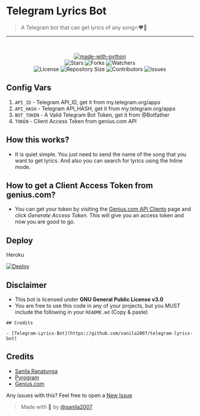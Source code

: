 # Telegram Lyrics Bot

> A Telegram bot that can get lyrics of any song🔥❤️💫
---------------------
<br>
<p align="center">
<a href="https://python.org"><img src="http://forthebadge.com/images/badges/made-with-python.svg" alt="made-with-python"></a>
<br>
    <img src="https://img.shields.io/github/stars/sanila2007/telegram-lyrics-bot?style=for-the-badge" alt="Stars">
    <img src="https://img.shields.io/github/forks/sanila2007/telegram-lyrics-bot?style=for-the-badge" alt="Forks">
    <img src="https://img.shields.io/github/watchers/sanila2007/telegram-lyrics-bot?style=for-the-badge" alt="Watchers"> 
<br>
    <img src="https://img.shields.io/github/license/sanila2007/telegram-lyrics-bot?style=for-the-badge" alt="License">
    <img src="https://img.shields.io/github/repo-size/sanila2007/telegram-lyrics-bot?style=for-the-badge" alt="Repository Size">
    <img src="https://img.shields.io/github/contributors/sanila2007/telegram-lyrics-bot?style=for-the-badge" alt="Contributors">
    <img src="https://img.shields.io/github/issues/sanila2007/telegram-lyrics-bot?style=for-the-badge" alt="Issues">
</p>

## Config Vars
1. `API_ID` - Telegram API_ID, get it from my.telegram.org/apps
2. `API_HASH` - Telegram API_HASH, get it from my.telegram.org/apps
3. `BOT_TOKEN` - A Valid Telegram Bot Token, get it from @Botfather
4. `TOKEN` - Client Access Token from genius.com API

## How this works?
- It is quiet simple. You just need to send the name of the song that you want to get lyrics. And also you can search for lyrics using the Inline mode.

## How to get a Client Access Token from genius.com?
- You can get your token by visiting the [Genius.com API Clients](https://genius.com/api-clients) page and click <i>Generate Access Token.</i> This will give you an access token and now you are good to go.

## Deploy

Heroku

[![Deploy](https://www.herokucdn.com/deploy/button.svg)](https://heroku.com/deploy?template=https://github.com/sanila2007/telegram-lyrics-bot)

## Disclaimer 

- This bot is licensed under <b>GNU General Public License v3.0</b>
- You are free to use this code in any of your projects, but you MUST include the following in your `README.md` (Copy & paste)
```
## Credits

- [Telegram-Lyrics-Bot](https://github.com/sanila2007/telegram-lyrics-bot)
```

## Credits

- [Sanila Ranatunga](https://github.com/sanila2007)
- [Pyrogram](https://github.com/pyrogram/pyrogram)
- [Genius.com](https://genius.com/)

Any issues with this? Feel free to open a [New Issue](https://github.com/sanila2007/telegram-lyrics-bot/issues)

> Made with 💞 by <a href="https://github.com/sanila2007">@sanila2007</a>
